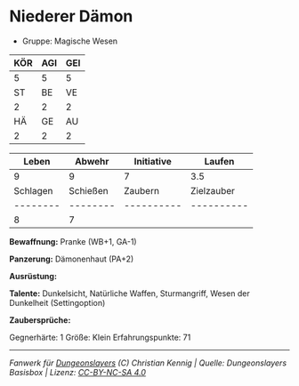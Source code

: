 # Niederer Dämon  
- Gruppe: Magische Wesen  

| KÖR | AGI | GEI |  
| --- | --- | --- |  
| 5   | 5   | 5   |
| ST  | BE  | VE  |  
| 2   | 2   | 2   |
| HÄ  | GE  | AU  |  
| 2   | 2   | 2   |


| Leben    | Abwehr   | Initiative | Laufen     |
| -------- | -------- | ---------- | ---------- |
| 9        | 9        | 7          | 3.5        |
| Schlagen | Schießen | Zaubern    | Zielzauber |
| -------- | -------- | ---------- | ---------- |
| 8        | 7        |            |            |

**Bewaffnung:**
Pranke (WB+1, GA-1)

**Panzerung:**
Dämonenhaut (PA+2)

**Ausrüstung:**


**Talente:**
Dunkelsicht, Natürliche Waffen, Sturmangriff, Wesen der Dunkelheit (Settingoption)

**Zaubersprüche:**


Gegnerhärte: 1
Größe: Klein
Erfahrungspunkte: 71



___
*Fanwerk für [Dungeonslayers](https://www.dungeonslayers.net/) (C) Christian Kennig | Quelle: Dungeonslayers Basisbox | Lizenz: [CC-BY-NC-SA 4.0](https://creativecommons.org/licenses/by-nc-sa/4.0/deed.de)*
